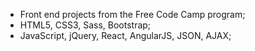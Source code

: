 - Front end projects from the Free Code Camp program;
- HTML5, CSS3, Sass, Bootstrap;
- JavaScript, jQuery, React, AngularJS, JSON, AJAX;

